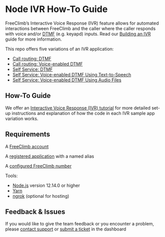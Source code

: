 # Node IVR How-To Guide

FreeClimb’s Interactive Voice Response (IVR) feature allows for automated interactions between FreeClimb and the caller where the caller responds with voice and/or [DTMF](https://en.wikipedia.org/wiki/Dual-tone_multi-frequency_signaling) (e.g. keyapd) inputs. Read our [Building an IVR](https://docs.freeclimb.com/docs/building-an-ivr) guide for more information. 

This repo offers five variations of an IVR application: 
- [Call routing: DTMF](call-router-1.0)
- [Call routing: Voice-enabled DTMF](call-router-2.0)
- [Self Service: DTMF](self-service-1.0)
- [Self Service: Voice-enabled DTMF Using Text-to-Speech](self-service-1.5)
- [Self Service: Voice-enabled DTMF Using Audio Files](self-service-2.0)

## How-To Guide
We offer an [Interactive Voice Response (IVR) tutorial](https://docs.freeclimb.com/docs/ivr-call-routing-10) for more detailed set-up instructions and explanation of how the code in each IVR sample app variation works.

## Requirements
A [FreeClimb account](https://freeclimb.com/dashboard/)

A [registered application](https://docs.freeclimb.com/docs/registering-and-configuring-an-application) with a named alias

A [configured FreeClimb number](https://docs.freeclimb.com/docs/getting-and-configuring-a-freeclimb-number)

Tools:
- [Node.js](https://nodejs.org/en/download/) version 12.14.0 or higher
- [Yarn](https://yarnpkg.com/en/)
- [ngrok](https://ngrok.com/download) (optional for hosting)

## Feedback & Issues
If you would like to give the team feedback or you encounter a problem, please [contact support](https://www.freeclimb.com/support/) or [submit a ticket](https://freeclimb.com/dashboard/portal/support) in the dashboard

